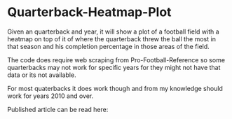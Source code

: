 # Quarterback-Heatmap-Plot
Given an quarterback and year, it will show a plot of a football field with a heatmap on top of it of where the quarterback threw the ball the most in that season and his completion percentage in those areas of the field.

The code does require web scraping from Pro-Football-Reference so some quarterbacks may not work for specific years for they might not have that data or its not available.

For most quaterbacks it does work though and from my knowledge should work for years 2010 and over.

Published article can be read here:
